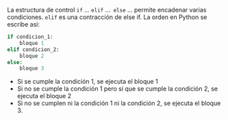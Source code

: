 La estructura de control `if` ... `elif` ...` else` ... permite encadenar varias condiciones. `elif` es una contracción de else if. La orden en Python se escribe así:

``` python
if condicion_1:
    bloque 1
elif condicion_2:
    bloque 2
else:
    bloque 3
```

* Si se cumple la condición 1, se ejecuta el bloque 1
* Si no se cumple la condición 1 pero sí que se cumple la condición 2, se ejecuta el bloque 2
* Si no se cumplen ni la condición 1 ni la condición 2, se ejecuta el bloque 3.

